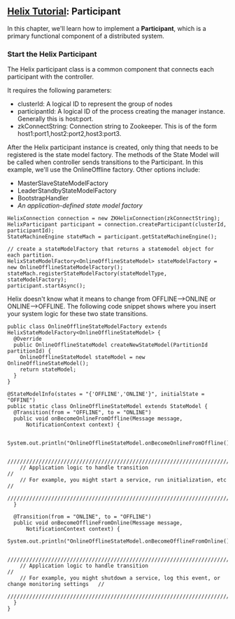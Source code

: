 <!---
Licensed to the Apache Software Foundation (ASF) under one
or more contributor license agreements.  See the NOTICE file
distributed with this work for additional information
regarding copyright ownership.  The ASF licenses this file
to you under the Apache License, Version 2.0 (the
"License"); you may not use this file except in compliance
with the License.  You may obtain a copy of the License at

  http://www.apache.org/licenses/LICENSE-2.0

Unless required by applicable law or agreed to in writing,
software distributed under the License is distributed on an
"AS IS" BASIS, WITHOUT WARRANTIES OR CONDITIONS OF ANY
KIND, either express or implied.  See the License for the
specific language governing permissions and limitations
under the License.
-->

<head>
  <title>Tutorial - Participant</title>
</head>

## [Helix Tutorial](./Tutorial.html): Participant

In this chapter, we\'ll learn how to implement a __Participant__, which is a primary functional component of a distributed system.


### Start the Helix Participant

The Helix participant class is a common component that connects each participant with the controller.

It requires the following parameters:

* clusterId: A logical ID to represent the group of nodes
* participantId: A logical ID of the process creating the manager instance. Generally this is host:port.
* zkConnectString: Connection string to Zookeeper. This is of the form host1:port1,host2:port2,host3:port3.

After the Helix participant instance is created, only thing that needs to be registered is the state model factory.
The methods of the State Model will be called when controller sends transitions to the Participant.  In this example, we'll use the OnlineOffline factory.  Other options include:

* MasterSlaveStateModelFactory
* LeaderStandbyStateModelFactory
* BootstrapHandler
* _An application-defined state model factory_


```
HelixConnection connection = new ZKHelixConnection(zkConnectString);
HelixParticipant participant = connection.createParticipant(clusterId, participantId);
StateMachineEngine stateMach = participant.getStateMachineEngine();

// create a stateModelFactory that returns a statemodel object for each partition.
HelixStateModelFactory<OnlineOfflineStateModel> stateModelFactory = new OnlineOfflineStateModelFactory();
stateMach.registerStateModelFactory(stateModelType, stateModelFactory);
participant.startAsync();
```

Helix doesn\'t know what it means to change from OFFLINE\-\-\>ONLINE or ONLINE\-\-\>OFFLINE.  The following code snippet shows where you insert your system logic for these two state transitions.

```
public class OnlineOfflineStateModelFactory extends HelixStateModelFactory<OnlineOfflineStateModel> {
  @Override
  public OnlineOfflineStateModel createNewStateModel(PartitionId partitionId) {
    OnlineOfflineStateModel stateModel = new OnlineOfflineStateModel();
    return stateModel;
  }
}

@StateModelInfo(states = "{'OFFLINE','ONLINE'}", initialState = "OFFINE")
public static class OnlineOfflineStateModel extends StateModel {
  @Transition(from = "OFFLINE", to = "ONLINE")
  public void onBecomeOnlineFromOffline(Message message,
      NotificationContext context) {

    System.out.println("OnlineOfflineStateModel.onBecomeOnlineFromOffline()");

    ////////////////////////////////////////////////////////////////////////////////////////////////
    // Application logic to handle transition                                                     //
    // For example, you might start a service, run initialization, etc                            //
    ////////////////////////////////////////////////////////////////////////////////////////////////
  }

  @Transition(from = "ONLINE", to = "OFFLINE")
  public void onBecomeOfflineFromOnline(Message message,
      NotificationContext context) {
    System.out.println("OnlineOfflineStateModel.onBecomeOfflineFromOnline()");

    ////////////////////////////////////////////////////////////////////////////////////////////////
    // Application logic to handle transition                                                     //
    // For example, you might shutdown a service, log this event, or change monitoring settings   //
    ////////////////////////////////////////////////////////////////////////////////////////////////
  }
}
```

